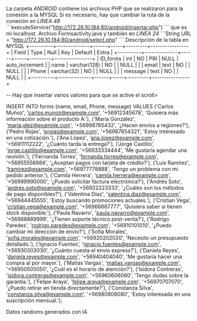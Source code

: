 La carpeta *ANDROID* contiene los archivos PHP que se realizaron para la conexión a la MYSQL
Si es necesario, hay que cambiar la ruta de la conexión en *LINEA 48* ´´´executeService("http://172.26.10.184:80/android/insertar.php") ´´´ que es mi localhost. Archivo Formsactivity.java y también en *LINEA 24* ´´´String URL = "http://172.26.10.184:80/android/select.php" ´´´
Descripción de la tabla en MYSQL
+----------+--------------+------+-----+---------+----------------+
| Field    | Type         | Null | Key | Default | Extra          |
+----------+--------------+------+-----+---------+----------------+
| ID_forms | int          | NO   | PRI | NULL    | auto_increment |
| name     | varchar(128) | NO   |     | NULL    |                |
| email    | text         | NO   |     | NULL    |                |
| Phone    | varchar(32)  | NO   |     | NULL    |                |
| message  | text         | NO   |     | NULL    |                |
+----------+--------------+------+-----+---------+----------------+

-- Hay que insertar varios valores para que se active el scroll>

INSERT INTO forms (name, email, Phone, message) VALUES
('Carlos Muñoz', 'carlos.munoz@example.com', '+56912345678', 'Quisiera más información sobre el producto A.'),
('María González', 'maria.glez@example.com', '+56998765432', '¿Hacen envíos a regiones?'),
('Pedro Rojas', 'projas@example.com', '+56987654321', 'Estoy interesado en una cotización.'),
('Ana López', 'ana.lopez@example.com', '+56911112222', '¿Cuánto tarda la entrega?'),
('Jorge Castillo', 'jorge.castillo@example.com', '+56933334444', 'Me gustaría agendar una reunión.'),
('Fernanda Torres', 'fernanda.torres@example.com', '+56955556666', '¿Aceptan pagos con tarjeta de crédito?'),
('Luis Ramírez', 'lramirez@example.com', '+56977778888', 'Tengo un problema con mi pedido anterior.'),
('Camila Herrera', 'camila.herrera@example.com', '+56999990000', '¿Puedo solicitar factura electrónica?'),
('Andrés Soto', 'andres.soto@example.com', '+56922223333', '¿Cuáles son los métodos de pago disponibles?'),
('Valentina Díaz', 'valentina.diaz@example.com', '+56944445555', 'Estoy buscando promociones actuales.'),
('Cristian Vega', 'cristian.vega@example.com', '+56966667777', 'Quisiera saber si tienen stock disponible.'),
('Paula Navarro', 'paula.navarro@example.com', '+56988889999', '¿Tienen soporte técnico post-venta?'),
('Rodrigo Paredes', 'rodrigo.paredes@example.com', '+56910101010', '¿Puedo cambiar mi dirección de envío?'),
('Sofía Morales', 'sofia.morales@example.com', '+56920202020', 'Necesito un presupuesto detallado.'),
('Ignacio Fuentes', 'ignacio.fuentes@example.com', '+56930303030', '¿Cuánto cuesta el envío express?'),
('Daniela Reyes', 'daniela.reyes@example.com', '+56940404040', 'Me gustaría hacer una compra al por mayor.'),
('Matías Vargas', 'matias.vargas@example.com', '+56950505050', '¿Cuál es el horario de atención?'),
('Isidora Contreras', 'isidora.contreras@example.com', '+56960606060', 'Tengo dudas sobre la garantía.'),
('Felipe Araya', 'felipe.araya@example.com', '+56970707070', '¿Puedo retirar en tienda directamente?'),
('Constanza Silva', 'constanza.silva@example.com', '+56980808080', 'Estoy interesada en una suscripción mensual.');

Datos randoms generados con IA